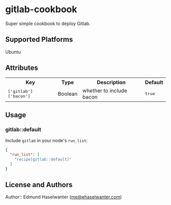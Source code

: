 # gitlab-cookbook

Super simple cookbook to deploy Gitlab.

## Supported Platforms

Ubuntu

## Attributes

<table>
  <tr>
    <th>Key</th>
    <th>Type</th>
    <th>Description</th>
    <th>Default</th>
  </tr>
  <tr>
    <td><tt>['gitlab']['bacon']</tt></td>
    <td>Boolean</td>
    <td>whether to include bacon</td>
    <td><tt>true</tt></td>
  </tr>
</table>

## Usage

### gitlab::default

Include `gitlab` in your node's `run_list`:

```json
{
  "run_list": [
    "recipe[gitlab::default]"
  ]
}
```

## License and Authors

Author:: Edmund Haselwanter (me@ehaselwanter.com)
